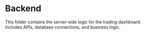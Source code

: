 # Backend  
This folder contains the server-side logic for the trading dashboard.  
Includes APIs, database connections, and business logic.

